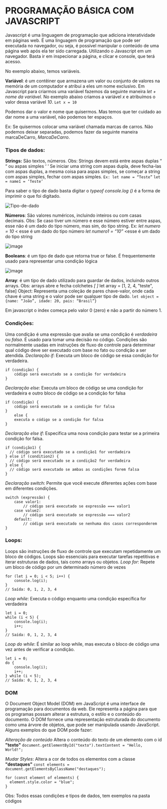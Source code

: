 # PROGRAMAÇÃO BÁSICA COM JAVASCRIPT

Javascript é uma linguagem de programação que adiciona interatividade em páginas web.
É uma linguagem de programação que pode ser executada no navegador, ou seja, é possível manipular o conteúdo de uma página web após ela ter sido carregada.
Utilizando o Javascript em um navegador.  Basta ir em inspecionar a página, e clicar e console, que terá acesso.

No exemplo abaixo, temos variáveis.

**Variável**: é um contêiner que armazena um valor ou conjunto de valores na memória de um computador e atribui a eles um nome exclusivo.
Em Javascript para criarmos uma variável fazemos da seguinte maneira *let + nome da variável*.
No exemplo abaixo criamos a variável *x* e atribuímos o valor dessa variável *10*.
`Let x = 10`

Podemos dar o valor e nome que quisermos. 
Mas temos que ter cuidado ao dar nome a uma variável, não podemos ter espaços.

Ex: Se quisermos colocar uma variável chamada marcas de carros. Não podemos deixar separadas, podemos fazer da seguinte maneira marcaDeCarro, _MarcaDeCarro_.

### Tipos de dados:
**Strings:** São textos, números. 
Obs: Strings devem está entre aspas duplas “ “ ou aspas simples ‘ ‘
Se iniciar uma string com aspas dupla, deve fecha-las com aspas duplas, a mesma coisa para aspas simples, se começar a string com aspas simples, fechar com aspas simples.
`Ex: let name = “Teste”`
`let = name1 = ‘Teste’`

 
Para saber o tipo de dado basta digitar o _typeof_
 _console.log ()_ é a forma de imprimir o que foi digitado.

![Tipo-de-dado](https://github.com/felipeenge/Caso-de-teste/assets/121561336/5f62c067-f105-4d0c-8838-6c1292100977)
 
**Números**: São valores numéricos, incluindo inteiros ou com casas decimais.
Obs: Se caso tiver um número e esse número estiver entre aspas, esse não é um dado do tipo número, mas sim, do tipo string. 
Ex: _let numero = 10_     < esse é um dado do tipo número
_let numero1 = “10”_    <esse é um dado do tipo string
 
![image](https://github.com/felipeenge/Caso-de-teste/assets/121561336/70547fb6-f2af-473f-a706-32dc1506440d)

**Booleans**: é um tipo de dado que retorna true or false. É frequentemente usado para representar uma condição lógica

![image](https://github.com/felipeenge/Caso-de-teste/assets/121561336/d97e6ef4-ab81-46a2-bf21-eb05fc0964ef)
 
**Array**: é um tipo de dado utilizado para guardar de dados, incluindo outros arrays.
Obs: arrays abre e fecha colchetes *[ ]*
let array = [1, 2, 4, "teste", false]
Object: Representa uma coleção de pares chave-valor, onde cada chave é uma string e o valor pode ser qualquer tipo de dado.
`let object = {name: “João”, idade: 20, pais: “Brasil”}`

Em javascript o índex começa pelo valor 0 (zero) e não a partir do número 1.

### Condições:

Uma condição é uma expressão que avalia se uma condição é _verdadeira_ ou _falsa_. É usado para tomar uma decisão no código. Condições são normalmente usadas em instruções de fluxo de controle para determinar qual código deve ser executado com base no fato ou condição a ser atendida.
*Declaração if*: 
Executa um bloco de código se essa condição for verdadeira.
```
if (condição) {
    código será executado se a condição for verdadeira
}
```
*Declaração else*:
Executa um bloco de código se uma condição for verdadeira e outro bloco de código se a condição for falsa
```
if (condição) {
    código será executado se a condição for falsa
}
    else {
    executa o código se a condição for falsa
}
```

*Declaração else if*:
Especifica uma nova condição para testar se a primeira condição for falsa.
```
if (condição1) {
  // código será executado se a condição1 for verdadeira
} else if (condition2) {
  // código será executado se a condição2 for verdadeira
} else {
  // código será executado se ambas as condições forem falsa
}
```

*Declaração switch*:
Permite que você execute diferentes ações com base em diferentes condições.
```
switch (expressão) {
    case valor1:
        // código será executado se expressão === valor1
    case value2:
        // código será executado se expressão === valor2
    default:
        // código será executado se nenhuma dos casos corresponderem
}
```

### Loops:
Loops são instruções de fluxo de controle que executam repetidamente um bloco de códigos. Loops são essenciais para executar tarefas repetitivas e iterar estruturas de dados, tais como arrays ou objetos.
*Loop for*:
Repete um bloco de código por um determinado número de vezes
```
for (let i = 0; i < 5; i++) {
    console.log(i);
}
// Saída: 0, 1, 2, 3, 4
```

*Loop while*:
Executa o código enquanto uma condição específica for verdadeira
```
let i = 0;
while (i < 5) {
    console.log(i);
    i++;
}
// Saída: 0, 1, 2, 3, 4
```

*Loop do while*:
É similar ao loop while, mas executa o bloco de código uma vez antes de verificar a condição.
```
let i = 0;
do {
    console.log(i);
    i++;
} while (i < 5);
// Saída: 0, 1, 2, 3, 4
```

### DOM
O Document Object Model (DOM) em JavaScript é uma interface de programação para documentos da web. Ele representa a página para que os programas possam alterar a estrutura, o estilo e o conteúdo do documento. O DOM fornece uma representação estruturada do documento como uma árvore de objetos, que pode ser manipulada usando JavaScript.
Alguns exemplos do que DOM pode fazer:

*Alteração de conteúdo*
Altera o conteúdo do texto de um elemento com o id __"texto"__
`document.getElementById("texto").textContent = "Hello, World!";`

*Mudar Styles*:
Altera a cor de todos os elementos com a classe __"destaques"__
`const elements = document.getElementsByClassName("destaques");`
```
for (const element of elements) {
  element.style.color = "blue";
}
```

Obs: Todos essas condições e tipos de dados, tem exemplos na pasta códigos
